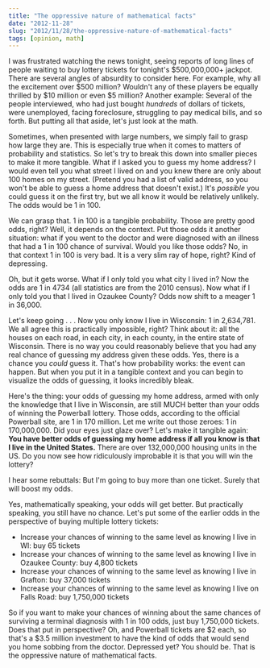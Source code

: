```yaml
---
title: "The oppressive nature of mathematical facts"
date: "2012-11-28"
slug: "2012/11/28/the-oppressive-nature-of-mathematical-facts"
tags: [opinion, math]
---
```

I was frustrated watching the news tonight, seeing reports of long lines of people waiting to buy lottery tickets for tonight's $500,000,000+ jackpot. There are several angles of absurdity to consider here. For example, why all the excitement over $500 million? Wouldn't any of these players be equally thrilled by $10 million or even $5 million? Another example: Several of the people interviewed, who had just bought *hundreds* of dollars of tickets, were unemployed, facing foreclosure, struggling to pay medical bills, and so forth. But putting all that aside, let's just look at the math.

<!--more-->
Sometimes, when presented with large numbers, we simply fail to grasp how large they are. This is especially true when it comes to matters of probability and statistics. So let's try to break this down into smaller pieces to make it more tangible. What if I asked you to guess my home address? I would even tell you what street I lived on and you knew there are only about 100 homes on my street. (Pretend you had a list of valid address, so you won't be able to guess a home address that doesn't exist.) It's *possible* you could guess it on the first try, but we all know it would be relatively unlikely. The odds would be 1 in 100.

We can grasp that. 1 in 100 is a tangible probability. Those are pretty good odds, right? Well, it depends on the context. Put those odds it another situation: what if you went to the doctor and were diagnosed with an illness that had a 1 in 100 chance of survival. Would you like those odds? No, in that context 1 in 100 is very bad. It is a very slim ray of hope, right? Kind of depressing.

Oh, but it gets worse. What if I only told you what city I lived in? Now the odds are 1 in 4734 (all statistics are from the 2010 census). Now what if I only told you that I lived in Ozaukee County? Odds now shift to a meager 1 in 36,000.

Let's keep going . . . Now you only know I live in Wisconsin: 1 in 2,634,781. We all agree this is practically impossible, right? Think about it: all the houses on each road, in each city, in each county, in the entire state of Wisconsin. There is no way you could reasonably believe that you had any real chance of guessing my address given these odds. Yes, there is a chance you *could* guess it. That's how probability works: the event can happen. But when you put it in a tangible context and you can begin to visualize the odds of guessing, it looks incredibly bleak.

Here's the thing: your odds of guessing my home address, armed with only the knowledge that I live in Wisconsin, are still MUCH better than your odds of winning the Powerball lottery. Those odds, according to the official Powerball site, are 1 in 170 million. Let me write out those zeroes: 1 in 170,000,000. Did your eyes just glaze over? Let's make it tangible again: **You have better odds of guessing my home address if all you know is that I live in the United States.** There are over 132,000,000 housing units in the US. Do you now see how ridiculously improbable it is that you will win the lottery?

I hear some rebuttals: But I'm going to buy more than one ticket. Surely that will boost my odds.

Yes, mathematically speaking, your odds will get better. But practically speaking, you still have no chance. Let's put some of the earlier odds in the perspective of buying multiple lottery tickets:

* Increase your chances of winning to the same level as knowing I live in WI: buy 65 tickets
* Increase your chances of winning to the same level as knowing I live in Ozaukee County: buy 4,800 tickets
* Increase your chances of winning to the same level as knowing I live in Grafton: buy 37,000 tickets
* Increase your chances of winning to the same level as knowing I live on Falls Road: buy 1,750,000 tickets

So if you want to make your chances of winning about the same chances of surviving a terminal diagnosis with 1 in 100 odds, just buy 1,750,000 tickets. Does that put in perspective? Oh, and Powerball tickets are $2 each, so that's a $3.5 million investment to have the kind of odds that would send you home sobbing from the doctor. Depressed yet? You should be. That is the oppressive nature of mathematical facts.
